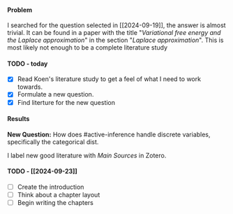 #### Problem
I searched for the question selected in [[2024-09-19]], the answer is almost trivial. It can be found in a paper with the title "*Variational free energy and the Laplace approximation*" in the section "*Laplace approximation*". This is most likely not enough to be a complete literature study
#### TODO - today
- [x] Read Koen's literature study to get a feel of what I need to work towards.
- [x] Formulate a new question. 
- [x] Find literture for the new question
#### Results
**New Question:** How does #active-inference handle discrete variables, specifically the categorical dist.

I label new good literature with *Main Sources* in Zotero.
#### TODO - [[2024-09-23]]
 - [ ] Create the introduction
 - [ ] Think about a chapter layout
 - [ ] Begin writing the chapters
